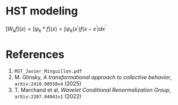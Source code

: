 # HST modeling

$`[ W_k f](x) = [\psi_k * f](x) = \int \psi_k(x^\prime) f(x - x^\prime) dx^\prime`$

# References
1. `MST_Javier_Minguillon.pdf`
2. M. Glinsky, *A transformational approach to collective behavior*, `arXiv:2410.08558v4` (2025)
3. T. Marchand et al, *Wavelet Conditional Renormalization Group*, `arXiv:2207.04941v1` (2022)
